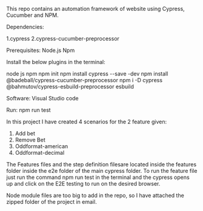 This repo contains an automation framework of  website using Cypress, Cucumber and NPM.

Dependencies:

1.cypress
2.cypress-cucumber-preprocessor

Prerequisites:
Node.js
Npm

Install the below plugins in the terminal:

node js
npm
npm init
npm install cypress --save -dev
npm install @badeball/cypress-cucumber-preprocessor
npm i -D cypress @bahmutov/cypress-esbuild-preprocessor esbuild


Software:
Visual Studio code


Run:
npm run test

In this project I have created 4 scenarios for the 2 feature given:

1. Add bet
2. Remove Bet
3. Oddformat-american
4. Oddformat-decimal

The Features files and the step definition filesare located inside the features folder inside the e2e folder of the main cypress folder. To run the feature file just run the command npm run test in the terminal and the cypress opens up and click on the E2E testing to run on the desired browser.

Node module files are too big to add in the repo, so I have attached the zipped folder of the project in email.
